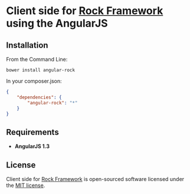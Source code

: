 Client side for [Rock Framework](https://github.com/romeOz/rock) using the AngularJS
=================

Installation
-------------------

From the Command Line:

`bower install angular-rock`

In your composer.json:

```json
{
    "dependencies": {
        "angular-rock": "*"
    }
}
```

Requirements
-------------------
 * **AngularJS 1.3**
 
License
-------------------

Client side for [Rock Framework](https://github.com/romeOz/rock) is open-sourced software licensed under the [MIT license](http://opensource.org/licenses/MIT).